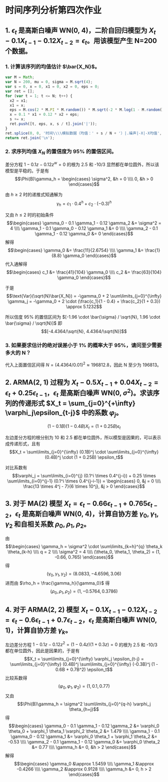 # 时间序列分析第四次作业

## 1. $\epsilon_t$ 是高斯白噪声 WN(0, 4)，二阶自回归模型为 $X_t - 0.1 X_{t-1} - 0.12X_{t-2} = \epsilon_t$。用该模型产生 N=200 个数据。

### 1. 计算该序列的均值估计 $\bar{X_N}$。

```javascript
var M = Math;
var N = 200, mu = 0, sigma = M.sqrt(4);
var s = 0, x = 0, x1 = 0, x2 = 0, eps = 0;
var ret = [];
for (var t = 1; t <= N; t++) {
  x2 = x1;
  x1 = x;
  eps = M.cos(2 * M.PI * M.random()) * M.sqrt(-2 * M.log(1 - M.random())) * sigma + mu;
  x = 0.1 * x1 + 0.12 * x2 + eps;
  s += x;
  ret.push([t, eps, x, s / t].join('|'));
}
ret.splice(0, 0, '时间\\\\模拟数据（均值：' + s / N + '）|.噪声|-X|-X均值', '-|-|-|-')
return ret.join('\n');
```

### 2. 求序列均值 $X_N$ 的置信度为 95% 的置信区间。

差分方程 $1 - 0.1z - 0.12z^w = 0$ 的根为 2.5 和 -10/3 显然都在单位圆外，所以该模型是平稳的。于是有
$$\Phi(B)\gamma_h = \begin{cases}
\sigma^2, &h = 0 \\\\
0, &h > 0
\end{cases}$$

由 $h \ge 2$ 时的递推式知通解为
$$\gamma_h = c_1 \cdot 0.4^h + c_2 \cdot (-0.3)^h$$

又由 $h \le 2$ 时的初始条件$$\begin{cases}
\gamma_0 - 0.1 \gamma_1 - 0.12 \gamma_2 &= \sigma^2 = 4 \\\\
\gamma_1 - 0.1 \gamma_0 - 0.12 \gamma_1 &= 0 \\\\
\gamma_2 - 0.1 \gamma_1 - 0.12 \gamma_0 &= 0
\end{cases}$$
解得 $$\begin{cases}
\gamma_0 &= \frac{11}{2.6754} \\\\
\gamma_1 &= \frac{1}{8.8} \gamma_0
\end{cases}$$
代入通解得 $$\begin{cases}
c_1 &= \frac{41}{104} \gamma_0 \\\\
c_2 &= \frac{63}{104} \gamma_0
\end{cases}$$

于是
$$\text{Var}(\sqrt{N}\bar{X_N}) = -\gamma_0 + 2 \sum\limits_{j=0}^{\infty} \gamma_j = -\gamma_0 + 2 \cdot (\frac{c_1}{1 - 0.4} + \frac{c_2}{1 + 0.3}) \approx 5.1232$$

所以信度 95% 的置信区间为 $[-1.96 \cdot \bar{\sigma} / \sqrt{N}, 1.96 \cdot \bar{\sigma} / \sqrt{N}]$ 即
$$[-4.4364/\sqrt{N}, 4.4364/\sqrt{N}]$$

### 3. 如果要求估计的绝对误差小于 1% 的概率大于 95%，请问至少需要多大的 N？

代入上面置信区间得 $N = (4.4364 / 0.01)^2 \approx 196812.8$，因此 N 至少为 196813。

## 2. ARMA(2, 1) 过程为 $X_t - 0.5X_{t-1} + 0.04X_{t-2} = \epsilon_t + 0.25\epsilon_{t-1}$，$\epsilon_t$ 是高斯白噪声 WN(0, $\sigma^2$)。求该序列的传递形式 $X_t = \sum_{j=0}^{+\infty} \varphi_j\epsilon_{t-j}$ 中的系数 $\varphi_j$。

$$(1 - 0.1B)(1 - 0.4B)X_t = (1 + 0.25B)\epsilon_t$$

左边差分方程的根分别为 10 和 2.5 都在单位圆外，所以模型是因果的，可以表示成传递形式，且有
$$X_t = \sum\limits_{j=0}^{\infty} (0.1B)^j \cdot \sum\limits_{j=0}^{\infty} (0.4B)^j \cdot (1 + 0.25B) \epsilon_t$$

对比系数有
$$\varphi_j = \sum\limits_{i=0}^{j} (0.1^i \times 0.4^{j-i}) + 0.25 \times \sum\limits_{i=0}^{j-1} (0.1^i \times 0.4^{j-i-1}) = \begin{cases}
0, &j = 0 \\\\
\frac{13 \times 4^j - 7}{6 \times 10^j}, &j > 0
\end{cases}$$

## 3. 对于 MA(2) 模型 $X_t = \epsilon_t - 0.66 \epsilon_{t-1} + 0.765 \epsilon_{t-2}$，$\epsilon_t$ 是高斯白噪声 WN(0, 4)，计算自协方差 $\gamma_0, \gamma_1, \gamma_2$ 和自相关系数 $\rho_0, \rho_1, \rho_2$。

由
$$\begin{cases}
\gamma_h = \sigma^2 \cdot \sum\limits_{k=h}^{q} \theta_k \theta_{k-h} \\\\
q = 2 \\\\
\sigma^2 = 4 \\\\
(\theta_0, \theta_1, \theta_2) = (1, -0.66, 0.765)
\end{cases}$$
得
$$(\gamma_0, \gamma_1, \gamma_2) = (8.0833, -4.6596, 3.06)$$
进而由 $\rho_h = \frac{\gamma_h}{\gamma_0}$ 得
$$(\rho_0, \rho_1, \rho_2) = (1, -0.5764, 0.3786)$$

## 4. 对于 ARMA(2, 2) 模型 $X_t - 0.1 X_{t-1} - 0.12 X_{t-2} = \epsilon_t - 0.6 \epsilon_{t-1} + 0.7 \epsilon_{t-2}$，$\epsilon_t$ 是高斯白噪声 WN(0, 1)，计算自协方差 $\gamma_k$。

左边差分方程 $1 - 0.1z - 0.12z^2 = (1 - 0.4z)(1 + 0.3z) = 0$ 的根为 2.5 和 -10/3 都在单位圆外，因此是因果的，于是有
$$X_t = \sum\limits_{j=0}^{\infty} \varphi_j \epsilon_{t-j} = \sum\limits_{j=0}^{\infty} (0.4B)^j \sum\limits_{j=0}^{\infty} (-0.3B)^j (1 - 0.6B + 0.7B^2) \epsilon_t$$
比较系数得
$$(\varphi_0, \varphi_1, \varphi_2) = (1, 0.1, 0.77)$$
又由
$$\Phi(B)\gamma_h = \sigma^2 \sum\limits_{j=0}^{q-h} \varphi_j \theta_{h+j}$$
得
$$\begin{cases}
\gamma_0 - 0.1 \gamma_1 - 0.12 \gamma_2 &= \varphi_0 \theta_0 + \varphi_1 \theta_1 \varphi_2 \theta_2 &= 1.479 \\\\
\gamma_1 - 0.1 \gamma_0 - 0.12 \gamma_1 &= \varphi_0 \theta_1 + \varphi_1 \theta_2 &= -0.53 \\\\
\gamma_2 - 0.1 \gamma_1 - 0.12 \gamma_0 &= \varphi_0 \theta_2 &= 0.77 \\\\
\gamma_h &= 0, &h > 2
\end{cases}$$
解得
$$\begin{cases}
\gamma_0 &\approx 1.5459 \\\\
\gamma_1 &\approx -0.4266 \\\\
\gamma_2 &\approx 0.9128 \\\\
\gamma_h &= 0, h > 2
\end{cases}$$

